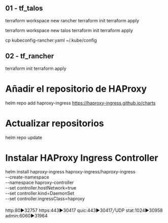 ## 01 - tf_talos
terraform workspace new rancher
terraform init
terraform apply

terraform workspace new talos
terraform init
terraform apply

cp kubeconfig-rancher.yaml ~/.kube/config

## 02 - tf_rancher
terraform init
terraform apply

#### ################################################################################################
# Añadir el repositorio de HAProxy
helm repo add haproxy-ingress https://haproxy-ingress.github.io/charts

# Actualizar repositorios
helm repo update

# Instalar HAProxy Ingress Controller
helm install haproxy-ingress haproxy-ingress/haproxy-ingress \
  --create-namespace \
  --namespace haproxy-controller \
  --set controller.hostNetwork=true \
  --set controller.kind=DaemonSet \
  --set controller.ingressClass=haproxy

#### ################################################################################################
http:80►32757 https:443►30417 quic:443►30417╱UDP stat:1024►30958 admin:6060►31964